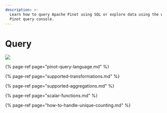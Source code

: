 ```yaml
---
description: >-
  Learn how to query Apache Pinot using SQL or explore data using the web-based
  Pinot query console.
---
```


# Query

![](../../.gitbook/assets/apache-pinot-ui.gif)

{% page-ref page="pinot-query-language.md" %}

{% page-ref page="supported-transformations.md" %}

{% page-ref page="supported-aggregations.md" %}

{% page-ref page="scalar-functions.md" %}

{% page-ref page="how-to-handle-unique-counting.md" %}



